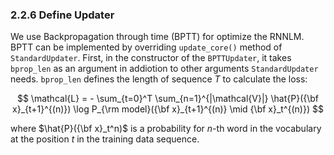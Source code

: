 ### 2.2.6 Define Updater

We use Backpropagation through time (BPTT) for optimize the RNNLM. BPTT can be implemented by overriding `update_core()` method of `StandardUpdater`. First, in the constructor of the `BPTTUpdater`, it takes `bprop_len` as an argument in addiotion to other arguments `StandardUpdater` needs. `bprop_len` defines the length of sequence $T$ to calculate the loss:

$$
\mathcal{L} = - \sum_{t=0}^T \sum_{n=1}^{|\mathcal{V}|}
\hat{P}({\bf x}_{t+1}^{(n)})
\log
P_{\rm model}({\bf x}_{t+1}^{(n)} \mid {\bf x}_t^{(n)})
$$

where $\hat{P}({\bf x}_t^n)$ is a probability for $n$-th word in the vocabulary at the position $t$ in the training data sequence.
